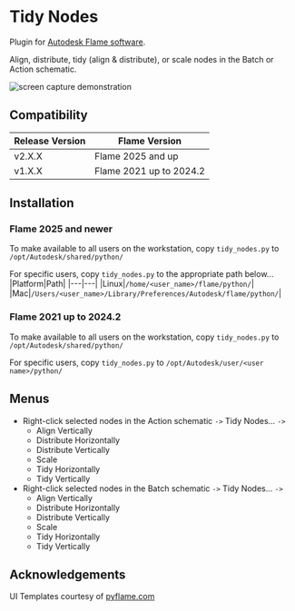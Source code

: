 # Tidy Nodes

Plugin for [Autodesk Flame software](http://www.autodesk.com/products/flame).

Align, distribute, tidy (align & distribute), or scale nodes in the Batch or Action schematic.

![screen capture demonstration](tidy_nodes_demo.gif)

## Compatibility
|Release Version|Flame Version|
|---|---|
|v2.X.X|Flame 2025 and up|
|v1.X.X|Flame 2021 up to 2024.2|

## Installation

### Flame 2025 and newer
To make available to all users on the workstation, copy `tidy_nodes.py` to `/opt/Autodesk/shared/python/`

For specific users, copy `tidy_nodes.py` to the appropriate path below...
|Platform|Path|
|---|---|
|Linux|`/home/<user_name>/flame/python/`|
|Mac|`/Users/<user_name>/Library/Preferences/Autodesk/flame/python/`|

### Flame 2021 up to 2024.2
To make available to all users on the workstation, copy `tidy_nodes.py` to `/opt/Autodesk/shared/python/`

For specific users, copy `tidy_nodes.py` to `/opt/Autodesk/user/<user name>/python/`

## Menus
- Right-click selected nodes in the Action schematic `->` Tidy Nodes... `->`
  - Align Vertically
  - Distribute Horizontally
  - Distribute Vertically
  - Scale
  - Tidy Horizontally
  - Tidy Vertically
- Right-click selected nodes in the Batch schematic `->` Tidy Nodes... `->`
  - Align Vertically
  - Distribute Horizontally
  - Distribute Vertically
  - Scale
  - Tidy Horizontally
  - Tidy Vertically

## Acknowledgements
UI Templates courtesy of [pyflame.com](http://www.pyflame.com)
